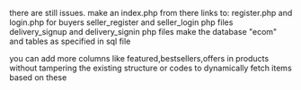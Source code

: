 there are still issues.
make an index.php from there links to:
register.php and login.php for buyers
seller_register and seller_login php files
delivery_signup and delivery_signin php files 
make the database "ecom" and tables as specified in sql file 

you can add more columns like featured,bestsellers,offers in products without tampering the existing structure or codes to dynamically fetch items based on these
